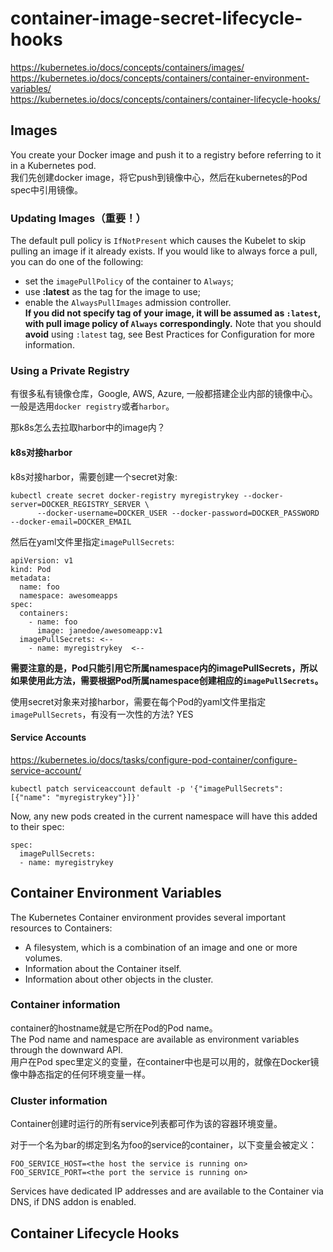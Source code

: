 # container-image-secret-lifecycle-hooks

https://kubernetes.io/docs/concepts/containers/images/  
https://kubernetes.io/docs/concepts/containers/container-environment-variables/  
https://kubernetes.io/docs/concepts/containers/container-lifecycle-hooks/  

## Images
You create your Docker image and push it to a registry before referring to it in a Kubernetes pod.  
我们先创建docker image，将它push到镜像中心，然后在kubernetes的Pod spec中引用镜像。  

### Updating Images（重要！）
The default pull policy is `IfNotPresent` which causes the Kubelet to skip pulling an image if it already exists. 
If you would like to always force a pull, you can do one of the following:  
- set the `imagePullPolicy` of the container to `Always`;  
- use **:latest** as the tag for the image to use;  
- enable the `AlwaysPullImages` admission controller.  
**If you did not specify tag of your image, it will be assumed as `:latest`, with pull image policy of `Always` correspondingly.**
Note that you should **avoid** using `:latest` tag, see Best Practices for Configuration for more information.  

### Using a Private Registry
有很多私有镜像仓库，Google, AWS, Azure, 一般都搭建企业内部的镜像中心。一般是选用`docker registry`或者`harbor`。  

那k8s怎么去拉取harbor中的image内？

#### k8s对接harbor
k8s对接harbor，需要创建一个secret对象:  
```
kubectl create secret docker-registry myregistrykey --docker-server=DOCKER_REGISTRY_SERVER \
      --docker-username=DOCKER_USER --docker-password=DOCKER_PASSWORD --docker-email=DOCKER_EMAIL
```
然后在yaml文件里指定`imagePullSecrets`:  
```
apiVersion: v1
kind: Pod
metadata:
  name: foo
  namespace: awesomeapps
spec:
  containers:
    - name: foo
      image: janedoe/awesomeapp:v1
  imagePullSecrets: <--
    - name: myregistrykey  <--
```

**需要注意的是，Pod只能引用它所属namespace内的imagePullSecrets，所以如果使用此方法，需要根据Pod所属namespace创建相应的`imagePullSecrets`。**  

使用secret对象来对接harbor，需要在每个Pod的yaml文件里指定`imagePullSecrets`，有没有一次性的方法? YES

#### Service Accounts
https://kubernetes.io/docs/tasks/configure-pod-container/configure-service-account/  

```
kubectl patch serviceaccount default -p '{"imagePullSecrets": [{"name": "myregistrykey"}]}'
```
Now, any new pods created in the current namespace will have this added to their spec:  
```
spec:
  imagePullSecrets:
  - name: myregistrykey
```

## Container Environment Variables
The Kubernetes Container environment provides several important resources to Containers:  
- A filesystem, which is a combination of an image and one or more volumes.  
- Information about the Container itself.  
- Information about other objects in the cluster.  

### Container information
container的hostname就是它所在Pod的Pod name。  
The Pod name and namespace are available as environment variables through the downward API.  
用户在Pod spec里定义的变量，在container中也是可以用的，就像在Docker镜像中静态指定的任何环境变量一样。  

### Cluster information

Container创建时运行的所有service列表都可作为该的容器环境变量。  

对于一个名为bar的绑定到名为foo的service的container，以下变量会被定义：  
```
FOO_SERVICE_HOST=<the host the service is running on>
FOO_SERVICE_PORT=<the port the service is running on>
```

Services have dedicated IP addresses and are available to the Container via DNS, if DNS addon is enabled.  

## Container Lifecycle Hooks
